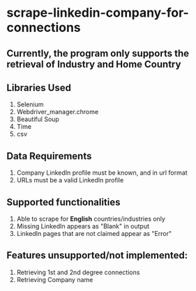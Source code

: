 # scrape-linkedin-company-for-connections

## Currently, the program only supports the retrieval of Industry and Home Country

## Libraries Used
1. Selenium 
2. Webdriver_manager.chrome
3. Beautiful Soup
4. Time
5. csv


## Data Requirements
1. Company LinkedIn profile must be known, and in url format
2. URLs must be a valid LinkedIn profile

## Supported functionalities
1. Able to scrape for **English** countries/industries only
2. Missing LinkedIn appears as "Blank" in output
3. LinkedIn pages that are not claimed appear as "Error"

## Features unsupported/not implemented:
1. Retrieving 1st and 2nd degree connections
2. Retrieving Company name

